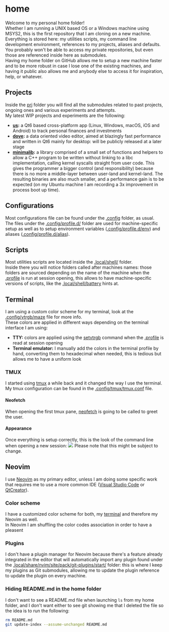 # home
Welcome to my personal home folder!<br/>
Whether I am running a UNIX based OS or a Windows machine using MSYS2, this is the first repository that I am cloning on a new machine.<br/>
Everything is stored here: my utilities scripts, my command line development environment, references to my projects, aliases and defaults.<br/>
You probably won't be able to access my private repositories, but even those are referenced inside here as submodules.<br/>
Having my home folder on GitHub allows me to setup a new machine faster and to be more robust in case I lose one of the existing machines, and having it public also allows me and anybody else to access it for inspiration, help, or whatever.

## Projects
Inside the [prj](prj) folder you will find all the submodules related to past projects, ongoing ones and various experiments and attempts.<br/>
My latest WIP projects and experiments are the following:
 - **[us](prj/us/):** a Qt6 based cross-platform app (Linux, Windows, macOS, iOS and Android) to track personal finances and investments
 - **[dove](prj/dove):** a data oriented video editor, aimed at blazingly fast performance and written in Qt6 mainly for desktop: will be publicly released at a later stage
 - **[minimalib](prj/minimalib/):** a library comprised of a small set of functions and helpers to allow a C++ program to be written without linking to a libc implementation, calling kernel syscalls straight from user code. This gives the programmer a bigger control (and responsibility) because there is no more a middle-layer between user-land and kernel-land. The resulting binaries are also much smaller, and a performance gain is to be expected (on my Ubuntu machine I am recording a 3x improvement in process boot up time).

## Configurations
Most configurations file can be found under the [.config](.config) folder, as usual.<br/>
The files under the [.config/profile.d/](.config/profile.d) folder are used for machine-specific setup as well as to setup environment variables ([.config/profile.d/env](.config/profile.d/env)) and aliases ([.config/profile.d/alias](.config/profile.d/alias)).

## Scripts
Most utilities scripts are located inside the [.local/shell/](.local/shell/) folder.<br/>
Inside there you will notice folders called after machines names: those folders are sourced depending on the name of the machine when the [.profile](.profile) is run at session opening, this allows to have machine-specific versions of scripts, like the [.local/shell/battery](.local/shell/battery) hints at.

## Terminal
I am using a custom color scheme for my terminal, look at the [.config/vtrgb/maze](.config/vtrgb/maze) file for more info.<br/>
These colors are applied in different ways depending on the terminal interface I am using:
 - **TTY:** colors are applied using the [setvtrgb](https://www.man7.org/linux/man-pages/man8/setvtrgb.8.html) command when the [.profile](.profile) is read at session opening
 - **Terminal emulator:** I manually add the colors in the terminal profile by hand, converting them to hexadecimal when needed, this is tedious but allows me to have a uniform look

### TMUX
I started using [tmux](https://github.com/tmux/tmux) a while back and it changed the way I use the terminal. My tmux configuration can be found in the [.config/tmux/tmux.conf](.config/tmux/tmux.conf) file.

#### Neofetch
When opening the first tmux pane, [neofetch](https://github.com/dylanaraps/neofetch) is going to be called to greet the user.

#### Appearance
Once everything is setup correctly, this is the look of the command line when opening a new session:
![](https://user-images.githubusercontent.com/26225010/146658957-4651100e-8443-4ac9-93dd-d665d5c9f6c4.png)
Please note that this might be subject to change.

## Neovim
I use [Neovim](https://github.com/neovim/neovim) as my primary editor, unless I am doing some specific work that requires me to use a more common IDE ([Visual Studio Code](https://code.visualstudio.com/) or [QtCreator](https://www.qt.io/product/development-tools)).<br/>

### Color scheme
I have a customized color scheme for both, my [terminal](#Terminal) and therefore my Neovim as well.<br/>
In Neovim I am shuffling the color codes association in order to have a pleasent

### Plugins
I don't have a plugin manager for Neovim because there's a feature already integrated in the editor that will automatically import any plugin found under the [.local/share/nvim/site/pack/git-plugins/start/](.local/share/nvim/site/pack/git-plugins/start/) folder:
this is where I keep my plugins as Git submodules, allowing me to update the plugin reference to update the plugin on every machine.


### Hiding README.md in the home folder
I don't want to see a README.md file when launching `ls` from my home folder, and I don't want either to see git showing me that I deleted the file so the idea is to run the following:
```bash
rm README.md
git update-index --assume-unchanged README.md
```

